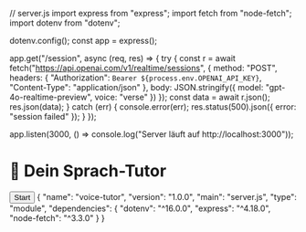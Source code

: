 // server.js
import express from "express";
import fetch from "node-fetch";
import dotenv from "dotenv";

dotenv.config();
const app = express();

app.get("/session", async (req, res) => {
  try {
    const r = await fetch("https://api.openai.com/v1/realtime/sessions", {
      method: "POST",
      headers: {
        "Authorization": `Bearer ${process.env.OPENAI_API_KEY}`,
        "Content-Type": "application/json"
      },
      body: JSON.stringify({
        model: "gpt-4o-realtime-preview",
        voice: "verse"
      })
    });
    const data = await r.json();
    res.json(data);
  } catch (err) {
    console.error(err);
    res.status(500).json({ error: "session failed" });
  }
});

app.listen(3000, () => console.log("Server läuft auf http://localhost:3000"));

<!DOCTYPE html>
<html>
<head>
  <meta charset="utf-8">
  <title>PrepMyMind Voice Tutor</title>
</head>
<body>
  <h1>🎤 Dein Sprach-Tutor</h1>
  <button id="startBtn">Start</button>
  <audio id="aiAudio" autoplay></audio>

<script>
async function startVoice() {
  const tokenResp = await fetch("/session");
  const tokenJson = await tokenResp.json();
  const EPHEMERAL_KEY = tokenJson.client_secret?.value || tokenJson.client_secret;

  const pc = new RTCPeerConnection();
  const audioEl = document.getElementById("aiAudio");
  pc.ontrack = (event) => { audioEl.srcObject = event.streams[0]; };

  const stream = await navigator.mediaDevices.getUserMedia({ audio: true });
  stream.getTracks().forEach(t => pc.addTrack(t, stream));

  const offer = await pc.createOffer();
  await pc.setLocalDescription(offer);

  const model = "gpt-4o-realtime-preview";
  const sdpResp = await fetch(`https://api.openai.com/v1/realtime?model=${model}`, {
    method: "POST",
    headers: {
      "Authorization": `Bearer ${EPHEMERAL_KEY}`,
      "Content-Type": "application/sdp"
    },
    body: offer.sdp
  });
  const answer = await sdpResp.text();
  await pc.setRemoteDescription({ type: "answer", sdp: answer });
}

document.getElementById("startBtn").addEventListener("click", startVoice);
</script>
</body>
</html>
{
  "name": "voice-tutor",
  "version": "1.0.0",
  "main": "server.js",
  "type": "module",
  "dependencies": {
    "dotenv": "^16.0.0",
    "express": "^4.18.0",
    "node-fetch": "^3.3.0"
  }
}
